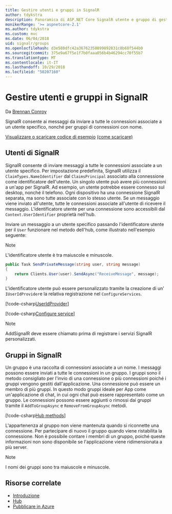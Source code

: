 ```yaml
---
title: Gestire utenti e gruppi in SignalR
author: tdykstra
description: Panoramica di ASP.NET Core SignalR utente e gruppo di gestione.
monikerRange: '>= aspnetcore-2.1'
ms.author: tdykstra
ms.custom: mvc
ms.date: 06/04/2018
uid: signalr/groups
ms.openlocfilehash: d3e580dfc42a36762358899892831c8b68f544b0
ms.sourcegitcommit: 375e9a67f5e1f7b0faaa056b4b46294cc70f55b7
ms.translationtype: MT
ms.contentlocale: it-IT
ms.lasthandoff: 10/29/2018
ms.locfileid: "50207160"
---
```

# <a name="manage-users-and-groups-in-signalr"></a>Gestire utenti e gruppi in SignalR

Da [Brennan Conroy](https://github.com/BrennanConroy)

SignalR consente ai messaggi da inviare a tutte le connessioni associate a un utente specifico, nonché per gruppi di connessioni con nome.

[Visualizzare o scaricare codice di esempio](https://github.com/aspnet/Docs/tree/master/aspnetcore/signalr/groups/sample/) [(come scaricare)](xref:index#how-to-download-a-sample)

## <a name="users-in-signalr"></a>Utenti di SignalR

SignalR consente di inviare messaggi a tutte le connessioni associate a un utente specifico. Per impostazione predefinita, SignalR utilizza il `ClaimTypes.NameIdentifier` dal `ClaimsPrincipal` associato alla connessione come identificatore dell'utente. Un singolo utente può avere più connessioni a un'app per SignalR. Ad esempio, un utente potrebbe essere connesso sul desktop, nonché il telefono. Ogni dispositivo ha una connessione SignalR separata, ma sono tutte associate con lo stesso utente. Se un messaggio viene inviato all'utente, tutte le connessioni associate all'utente di ricevere il messaggio. L'identificatore utente per una connessione sono accessibili dal `Context.UserIdentifier` proprietà nell'hub.

Inviare un messaggio a un utente specifico passando l'identificatore utente per il `User` funzionare nel metodo dell'hub, come illustrato nell'esempio seguente:

> [!NOTE]
> L'identificatore utente è tra maiuscole e minuscole.

```csharp
public Task SendPrivateMessage(string user, string message)
{
    return Clients.User(user).SendAsync("ReceiveMessage", message);
}
```

L'identificatore utente può essere personalizzato tramite la creazione di un' `IUserIdProvider`e la relativa registrazione nel `ConfigureServices`.

[!code-csharp[UserIdProvider](groups/sample/customuseridprovider.cs?range=4-10)]

[!code-csharp[Configure service](groups/sample/startup.cs?range=21-22,39-42)]

> [!NOTE]
> AddSignalR deve essere chiamato prima di registrare i servizi SignalR personalizzati.

## <a name="groups-in-signalr"></a>Gruppi in SignalR

Un gruppo è una raccolta di connessioni associate a un nome. I messaggi possono essere inviati a tutte le connessioni in un gruppo. I gruppi sono il metodo consigliato per l'invio di una connessione o più connessioni poiché i gruppi vengono gestiti dall'applicazione. Una connessione può essere un membro di più gruppi. In questo modo gruppi ideale per App come un'applicazione di chat, in cui ogni chat può essere rappresentato come un gruppo. Le connessioni possono essere aggiunti o rimossi dai gruppi tramite il `AddToGroupAsync` e `RemoveFromGroupAsync` metodi.

[!code-csharp[Hub methods](groups/sample/hubs/chathub.cs?range=15-27)]

L'appartenenza al gruppo non viene mantenuta quando si riconnette una connessione. Per partecipare di nuovo il gruppo quando viene ristabilita la connessione. Non è possibile contare i membri di un gruppo, poiché queste informazioni non sono disponibile se l'applicazione viene ridimensionata a più server.

> [!NOTE]
> I nomi dei gruppi sono tra maiuscole e minuscole.

## <a name="related-resources"></a>Risorse correlate

* [Introduzione](xref:tutorials/signalr)
* [Hub](xref:signalr/hubs)
* [Pubblicare in Azure](xref:signalr/publish-to-azure-web-app)
